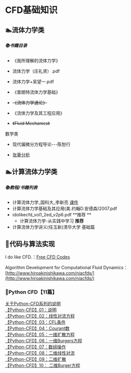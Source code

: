 # CFD基础知识

## 🏊‍流体力学类

##### 📚书籍目录

* 《我所理解的流体力学》

* 流体力学（庄礼贤）.pdf

* 流体力学+吴望一.pdf

* 《普朗特流体力学基础》

* ~~《流体力学通论》~~

* 《流体力学及其工程应用》

* ~~《Fluid Mechanics》~~

数学类

* 现代偏微分方程导论---陈恕行

* [张量分析](/CFD基础知识/张量分析/)

## 🏊‍计算流体力学类

##### 📚教程/书籍列表

* 计算流体力学\_国科大\_李新亮 [课件](/CFD基础知识/计算流体力学_国科大_李新亮/)
* 计算流体力学基础及其应用\(美.约翰D.安德森\)2007.pdf
* idolikecfd\_vol1\_2ed\_v2p6.pdf **推荐 **
  * 计算流体力学-从实践中学习 **推荐**
* 计算流体力学讲义\(任玉新\)清华大学 基础篇

## 🎲代码与算法实现

I do like CFD.：[Free CFD Codes](http://ossanworld.com/cfdbooks/cfdcodes.html)

Algorithm Development for Computational Fluid Dynamics：[http://www.hiroakinishikawa.com/niacfds/](http://www.hiroakinishikawa.com/niacfds/)

### 🐍Python CFD【11篇】

[关于Python-CFD系列的说明](https://mp.weixin.qq.com/s?__biz=MzIyMzE2NDM1OQ==&mid=2247485045&idx=2&sn=9996948ed4f90d1b4e8cc868c9e11aeb&scene=21#wechat_redirect)  
[【Python-CFD】01：说明](https://mp.weixin.qq.com/s?__biz=MzIyMzE2NDM1OQ==&mid=2247485027&idx=1&sn=89fac854d832055199c92057556d62dc&scene=21#wechat_redirect)  
[【Python-CFD】02：线性对流方程](https://mp.weixin.qq.com/s?__biz=MzIyMzE2NDM1OQ==&mid=2247485033&idx=1&sn=9f8a4c2ea4e5f3d0add679bc5b746f57&scene=21#wechat_redirect)  
[【Python-CFD】03：CFL条件](https://mp.weixin.qq.com/s?__biz=MzIyMzE2NDM1OQ==&mid=2247485037&idx=1&sn=8429e2d707f100aedc86bd75d8cbce91&scene=21#wechat_redirect)  
[【Python-CFD】04：Courant数](https://mp.weixin.qq.com/s?__biz=MzIyMzE2NDM1OQ==&mid=2247485045&idx=1&sn=a6d9ae32e3195c588ce09326462741b8&scene=21#wechat_redirect)  
[【Python-CFD】05：一维扩散方程](https://mp.weixin.qq.com/s?__biz=MzIyMzE2NDM1OQ==&mid=2247485050&idx=1&sn=9a0ca732b7bb75da56029666b0efcfba&scene=21#wechat_redirect)  
[【Python-CFD】06：一维Burgers方程](https://mp.weixin.qq.com/s?__biz=MzIyMzE2NDM1OQ==&mid=2247485053&idx=1&sn=e576fb46f26be3582df440e5bc736cca&scene=21#wechat_redirect)  
[【Python-CFD】07：数组操作](https://mp.weixin.qq.com/s?__biz=MzIyMzE2NDM1OQ==&mid=2247485068&idx=1&sn=cc76416694ffa8dad0b1a58164992bff&scene=21#wechat_redirect)  
[【Python-CFD】08：二维线性对流](https://mp.weixin.qq.com/s?__biz=MzIyMzE2NDM1OQ==&mid=2247485080&idx=1&sn=dc47e420b6c5c5580014fad45e170593&scene=21#wechat_redirect)  
[【Python-CFD】09：二维扩散](https://mp.weixin.qq.com/s?__biz=MzIyMzE2NDM1OQ==&mid=2247485126&idx=1&sn=8a527e25f6c16977bf0c4541351e04e9&scene=21#wechat_redirect)  
[【Python-CFD】10： 二维Burger方程](https://mp.weixin.qq.com/s?__biz=MzIyMzE2NDM1OQ==&mid=2247485130&idx=1&sn=8db481203593bd0d1c92983d16901c97&scene=21#wechat_redirect)

